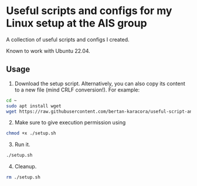 # Useful scripts and configs for my Linux setup at the AIS group

A collection of useful scripts and configs I created.

Known to work with Ubuntu 22.04.

## Usage

1. Download the setup script. Alternatively, you can also copy its content to a new file (mind CRLF conversion!). For example:

```bash
cd ~
sudo apt install wget
wget https://raw.githubusercontent.com/bertan-karacora/useful-script-and-configs-for-wsl/main/setup
```

2. Make sure to give execution permission using

```bash
chmod +x ./setup.sh
```

3. Run it.

```bash
./setup.sh
```

4. Cleanup.

```bash
rm ./setup.sh
```
